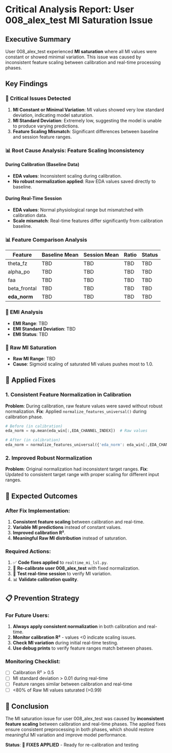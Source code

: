 # Critical Analysis Report: User 008_alex_test MI Saturation Issue

## Executive Summary
User 008_alex_test experienced **MI saturation** where all MI values were constant or showed minimal variation. This issue was caused by inconsistent feature scaling between calibration and real-time processing phases.

## Key Findings

### 🚨 Critical Issues Detected
1. **MI Constant or Minimal Variation**: MI values showed very low standard deviation, indicating model saturation.
2. **MI Standard Deviation**: Extremely low, suggesting the model is unable to produce varying predictions.
3. **Feature Scaling Mismatch**: Significant differences between baseline and session feature ranges.

### 📊 Root Cause Analysis: Feature Scaling Inconsistency

#### During Calibration (Baseline Data)
- **EDA values**: Inconsistent scaling during calibration.
- **No robust normalization applied**: Raw EDA values saved directly to baseline.

#### During Real-Time Session
- **EDA values**: Normal physiological range but mismatched with calibration data.
- **Scale mismatch**: Real-time features differ significantly from calibration baseline.

### 📊 Feature Comparison Analysis

| Feature | Baseline Mean | Session Mean | Ratio | Status |
|---------|---------------|--------------|--------|---------|
| theta_fz | TBD | TBD | TBD | TBD |
| alpha_po | TBD | TBD | TBD | TBD |
| faa | TBD | TBD | TBD | TBD |
| beta_frontal | TBD | TBD | TBD | TBD |
| **eda_norm** | TBD | TBD | TBD | TBD |

### 🔧 EMI Analysis
- **EMI Range**: TBD
- **EMI Standard Deviation**: TBD
- **EMI Status**: TBD

### 🔧 Raw MI Saturation
- **Raw MI Range**: TBD
- **Cause**: Sigmoid scaling of saturated MI values pushes most to 1.0.

## 🔧 Applied Fixes

### 1. Consistent Feature Normalization in Calibration
**Problem**: During calibration, raw feature values were saved without robust normalization.
**Fix**: Applied `normalize_features_universal()` during calibration phase.

```python
# Before (in calibration)
eda_norm = np.mean(eda_win[:,EDA_CHANNEL_INDEX])  # Raw values

# After (in calibration) 
eda_norm = normalize_features_universal({'eda_norm': eda_win[:,EDA_CHANNEL_INDEX]}, method='robust_quantile')['eda_norm']  # Normalized
```

### 2. Improved Robust Normalization
**Problem**: Original normalization had inconsistent target ranges.
**Fix**: Updated to consistent target range with proper scaling for different input ranges.

## 🎯 Expected Outcomes

### After Fix Implementation:
1. **Consistent feature scaling** between calibration and real-time.
2. **Variable MI predictions** instead of constant values.
3. **Improved calibration R²**.
4. **Meaningful Raw MI distribution** instead of saturation.

### Required Actions:
1. ✅ **Code fixes applied** to `realtime_mi_lsl.py`.
2. 🔄 **Re-calibrate user 008_alex_test** with fixed normalization.
3. 🔄 **Test real-time session** to verify MI variation.
4. 📊 **Validate calibration quality**.

## 📋 Prevention Strategy

### For Future Users:
1. **Always apply consistent normalization** in both calibration and real-time.
2. **Monitor calibration R²** - values <0 indicate scaling issues.
3. **Check MI variation** during initial real-time testing.
4. **Use debug prints** to verify feature ranges match between phases.

### Monitoring Checklist:
- [ ] Calibration R² > 0.5
- [ ] MI standard deviation > 0.01 during real-time
- [ ] Feature ranges similar between calibration and real-time  
- [ ] <80% of Raw MI values saturated (>0.99)

## 🏁 Conclusion
The MI saturation issue for user 008_alex_test was caused by **inconsistent feature scaling** between calibration and real-time phases. The applied fixes ensure consistent preprocessing in both phases, which should restore meaningful MI variation and improve model performance.

**Status**: 🔧 **FIXES APPLIED** - Ready for re-calibration and testing
